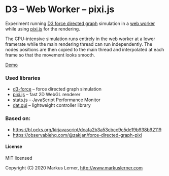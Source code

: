 # D3 – Web Worker – pixi.js


Experiment running [D3 force directed graph](https://github.com/d3/d3-force) simulation in a [web worker](https://developer.mozilla.org/en-US/docs/Web/API/Web_Workers_API/Using_web_workers) while using [pixi.js](https://www.pixijs.com/) for the rendering.

The CPU-intensive simulation runs entirely in the web worker at a lower framerate while the main rendering thread can run independently. The nodes positions are then copied to the main thread and interpolated at each frame so that the movement looks smooth.


[Demo](https://dev.markuslerner.com/d3-webworker-pixijs/index.html)



### Used libraries

* [d3-force](https://github.com/d3/d3-force) – force directed graph simulation
* [pixi.js](https://www.pixijs.com/) – fast 2D WebGL renderer
* [stats.js](https://github.com/mrdoob/stats.js) – JavaScript Performance Monitor
* [dat.gui](https://github.com/dataarts/dat.gui) – lightweight controller library


### Based on:
* https://bl.ocks.org/kirjavascript/dcafa2b3a53cbcc9c5de19b938b92119
* https://observablehq.com/@zakjan/force-directed-graph-pixi



#### License ####

MIT licensed

Copyright (C) 2020 Markus Lerner, http://www.markuslerner.com
